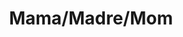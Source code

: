 ---
pid: ls81
title: Mama/Madre/Mom
location_transcription: Art Museum Area
coordinates: "[-75.180108557676, 39.964984064379]"
zipcode: '19130'
gen_neighborhood: North Philadelphia
neighborhood: Art Museum,Francisville
outside_phl: 
age: '81'
age_range: 70+
instagram: 
image_file_name: ls_81.jpg
proposal_transcription: |-
  a monument to women as caregivers of children, parents (elderly), and families. It should speak to the importance of the care of young children during The early years while growing up.
  Maybe be a massive, but beautiful figure of a woman with child, baby, young children around, elderly woman ..... etc.
  It could also be more __ not massive to involve many figures.
topic: Family,Women
topic_summary: 0, 0
type: Other No Form
keywords_other: 
credit: Millie Lame-Berg
image_labels: 
twitter: 
facebook: 
permalink: "/monuments/ls81/"
layout: item-page
---